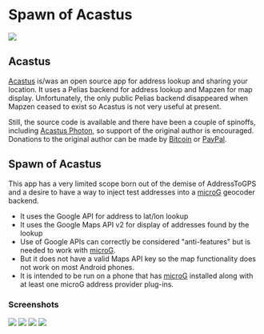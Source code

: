 # Spawn of Acastus
![](https://i.imgur.com/uZYbEwT.png)

## Acastus
[Acastus](https://github.com/DanielBarnett714/Acastus) is/was an open source app for address lookup and sharing your location. It uses a
Pelias backend for address lookup and Mapzen for map display. Unfortunately, the only public Pelias backend disappeared
when Mapzen ceased to exist so Acastus is not very useful at present.

Still, the source code is available and there have been a couple of spinoffs, including [Acastus Photon](https://github.com/gjedeer/Acastus),
so support of the original author is encouraged. Donations to the original author can be made by [Bitcoin](https://blockchain.info/address/1NjjuTxXm3ezpnVUGk4VmdEZUcym3SKZ8z)
or [PayPal](https://www.paypal.com/cgi-bin/webscr?cmd=_donations&business=VTUD5XRYMT686&lc=US&item_name=Acastus&currency_code=USD&bn=PP%2dDonationsBF%3abtn_donateCC_LG%2egif%3aNonHosted).

## Spawn of Acastus
This app has a very limited scope born out of the demise of AddressToGPS and a desire to have a way
to inject test addresses into a [microG](https://microg.org) geocoder backend.
* It uses the Google API for address to lat/lon lookup
* It uses the Google Maps API v2 for display of addresses found by the lookup
* Use of Google APIs can correctly be considered "anti-features" but is needed to work with [microG](https://microg.org).
* But it does not have a valid Maps API key so the map functionality does not work on most Android phones.
* It is intended to be run on a phone that has [microG](https://microg.org) installed along with at least one microG address provider plug-ins.

### Screenshots
![](fastlane/metadata/android/en-US/images/Screenshot_1.png)
![](fastlane/metadata/android/en-US/images/Screenshot_2.png)
![](fastlane/metadata/android/en-US/images/Screenshot_3.png)
![](fastlane/metadata/android/en-US/images/Screenshot_4.png)